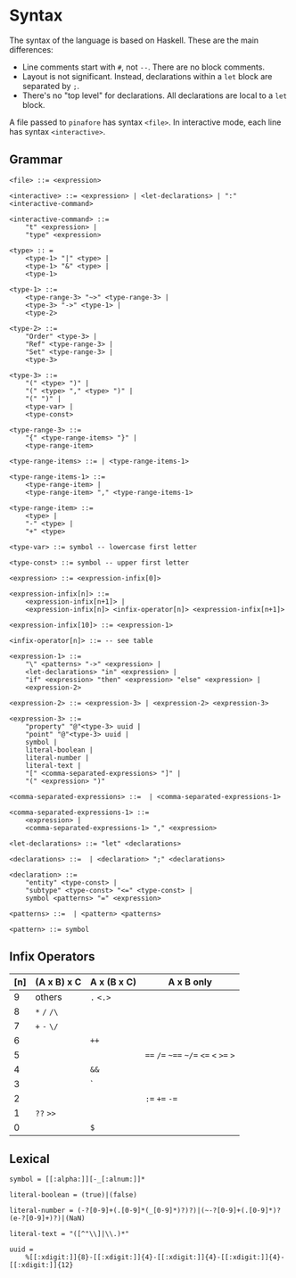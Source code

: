 # Syntax

The syntax of the language is based on Haskell.
These are the main differences:

* Line comments start with `#`, not `--`.
There are no block comments.
* Layout is not significant.
Instead, declarations within a `let` block are separated by `;`.
* There's no "top level" for declarations.
All declarations are local to a `let` block.

A file passed to `pinafore` has syntax `<file>`.
In interactive mode, each line has syntax `<interactive>`.

## Grammar

```no-highlight
<file> ::= <expression>

<interactive> ::= <expression> | <let-declarations> | ":" <interactive-command>

<interactive-command> ::=
    "t" <expression> |
    "type" <expression>

<type> :: =
    <type-1> "|" <type> |
    <type-1> "&" <type> |
    <type-1>

<type-1> ::=
    <type-range-3> "~>" <type-range-3> |
    <type-3> "->" <type-1> |
    <type-2>

<type-2> ::=
    "Order" <type-3> |
    "Ref" <type-range-3> |
    "Set" <type-range-3> |
    <type-3>

<type-3> ::=
    "(" <type> ")" |
    "(" <type> "," <type> ")" |
    "(" ")" |
    <type-var> |
    <type-const>

<type-range-3> ::=
    "{" <type-range-items> "}" |
    <type-range-item>

<type-range-items> ::= | <type-range-items-1>

<type-range-items-1> ::=
    <type-range-item> |
    <type-range-item> "," <type-range-items-1>

<type-range-item> ::=
    <type> |
    "-" <type> |
    "+" <type>

<type-var> ::= symbol -- lowercase first letter

<type-const> ::= symbol -- upper first letter

<expression> ::= <expression-infix[0]>

<expression-infix[n]> ::=
    <expression-infix[n+1]> |
    <expression-infix[n]> <infix-operator[n]> <expression-infix[n+1]>

<expression-infix[10]> ::= <expression-1>

<infix-operator[n]> ::= -- see table

<expression-1> ::=
    "\" <patterns> "->" <expression> |
    <let-declarations> "in" <expression> |
    "if" <expression> "then" <expression> "else" <expression> |
    <expression-2>

<expression-2> ::= <expression-3> | <expression-2> <expression-3>

<expression-3> ::=
    "property" "@"<type-3> uuid |
    "point" "@"<type-3> uuid |
    symbol |
    literal-boolean |
    literal-number |
    literal-text |
    "[" <comma-separated-expressions> "]" |
    "(" <expression> ")"

<comma-separated-expressions> ::=  | <comma-separated-expressions-1>

<comma-separated-expressions-1> ::=
    <expression> |
    <comma-separated-expressions-1> "," <expression>

<let-declarations> ::= "let" <declarations>

<declarations> ::=  | <declaration> ";" <declarations>

<declaration> ::=
    "entity" <type-const> |
    "subtype" <type-const> "<=" <type-const> |
    symbol <patterns> "=" <expression>

<patterns> ::=  | <pattern> <patterns>

<pattern> ::= symbol
```

## Infix Operators

| [n] | (A x B) x C | A x (B x C) | A x B only |
| --- | --- | --- | --- |
9 | others | `.` `<.>` |
8 | `*` `/` `/\` | |
7 | `+` `-` `\/` | |
6 | | `++` |
5 | | | `==` `/=` `~==` `~/=` `<=` `<` `>=` `>`
4 | | `&&` |
3 | | `||` |
2 | | | `:=` `+=` `-=`
1 | `??` `>>` | |
0 | | `$` |

## Lexical

```no-highlight
symbol = [[:alpha:]][-_[:alnum:]]*

literal-boolean = (true)|(false)

literal-number = (-?[0-9]+(.[0-9]*(_[0-9]*)?)?)|(~-?[0-9]+(.[0-9]*)?(e-?[0-9]+)?)|(NaN)

literal-text = "([^"\\]|\\.)*"

uuid =
    %[[:xdigit:]]{8}-[[:xdigit:]]{4}-[[:xdigit:]]{4}-[[:xdigit:]]{4}-[[:xdigit:]]{12}
```
